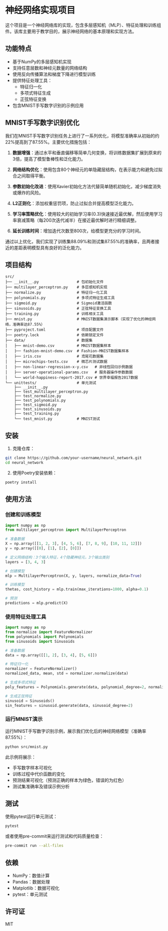 # 神经网络实现项目

这个项目是一个神经网络库的实现，包含多层感知机（MLP）、特征处理和训练组件。该库主要用于教学目的，展示神经网络的基本原理和实现方法。

## 功能特点

- 基于NumPy的多层感知机实现
- 支持任意层数和神经元数量的网络结构
- 使用反向传播算法和梯度下降进行模型训练
- 提供特征处理工具：
  - 特征归一化
  - 多项式特征生成
  - 正弦特征变换
- 包含MNIST手写数字识别的示例应用

## MNIST手写数字识别优化

我们在MNIST手写数字识别任务上进行了一系列优化，将模型准确率从初始的约22%提高到了87.55%。主要优化措施包括：

1. **数据增强**：通过水平和垂直偏移等简单几何变换，将训练数据集扩展到原来的3倍，提高了模型鲁棒性和泛化能力。

2. **网络结构优化**：使用包含80个神经元的单隐藏层结构，在表示能力和避免过拟合之间取得平衡。

3. **参数初始化改进**：使用Xavier初始化方法代替简单随机初始化，减少梯度消失或爆炸的风险。

4. **L2正则化**：添加权重惩罚项，防止过拟合并提高模型泛化能力。

5. **学习率策略优化**：使用较大的初始学习率(0.3)快速接近最优解，然后使用学习率衰减策略（每200次迭代减半）在接近最优解时进行精细调整。

6. **延长训练时间**：增加迭代次数至800次，给模型更充分的学习时间。

通过以上优化，我们实现了训练集88.09%和测试集87.55%的准确率，且两者接近的差距表明模型具有良好的泛化能力。

## 项目结构

```
src/
├── __init__.py                 # 包初始化文件
├── multilayer_perceptron.py    # 多层感知机实现
├── normalize.py                # 特征归一化工具
├── polynomials.py              # 多项式特征生成工具
├── sigmoid.py                  # Sigmoid激活函数
├── sinusoids.py                # 正弦特征变换工具
├── training.py                 # 训练相关工具
├── mnist.py                    # MNIST数据集演示脚本（实现了优化的神经网络，准确率达87.55%）
├── pyproject.toml              # 项目配置文件
├── poetry.lock                 # 依赖锁定文件
├── data/                       # 数据集
│   ├── mnist-demo.csv          # MNIST数据集样本
│   ├── fashion-mnist-demo.csv  # Fashion-MNIST数据集样本
│   ├── iris.csv                # 鸢尾花数据集
│   ├── microchips-tests.csv    # 微芯片测试数据
│   ├── non-linear-regression-x-y.csv   # 非线性回归示例数据
│   ├── server-operational-params.csv   # 服务器操作参数数据
│   └── world-happiness-report-2017.csv # 世界幸福报告2017数据
└── unittests/                  # 单元测试
    ├── __init__.py
    ├── test_multilayer_perceptron.py
    ├── test_normalize.py
    ├── test_polynomials.py
    ├── test_sigmoid.py
    ├── test_sinusoids.py
    ├── test_training.py
    └── test_mnist.py           # MNIST测试
```

## 安装

1. 克隆仓库：

```bash
git clone https://github.com/your-username/neural_network.git
cd neural_network
```

2. 使用Poetry安装依赖：

```bash
poetry install
```

## 使用方法

### 创建和训练模型

```python
import numpy as np
from multilayer_perceptron import MultilayerPerceptron

# 准备数据
X = np.array([[1, 2, 3], [4, 5, 6], [7, 8, 9], [10, 11, 12]])
y = np.array([[0], [1], [2], [0]])

# 定义网络结构：3个输入特征，4个隐藏神经元，3个输出类别
layers = [3, 4, 3]

# 创建模型
mlp = MultilayerPerceptron(X, y, layers, normalize_data=True)

# 训练模型
thetas, cost_history = mlp.train(max_iterations=1000, alpha=0.1)

# 预测
predictions = mlp.predict(X)
```

### 使用特征处理工具

```python
import numpy as np
from normalize import FeatureNormalizer
from polynomials import Polynomials
from sinusoids import Sinusoids

# 准备数据
data = np.array([[1, 2], [3, 4], [5, 6]])

# 特征归一化
normalizer = FeatureNormalizer()
normalized_data, mean, std = normalizer.normalize(data)

# 生成多项式特征
poly_features = Polynomials.generate(data, polynomial_degree=2, normalize_data=True)

# 生成正弦特征
sinusoid = Sinusoids()
sin_features = sinusoid.generate(data, sinusoid_degree=2)
```

### 运行MNIST演示

运行MNIST手写数字识别示例，展示我们优化后的神经网络模型（准确率87.55%）：

```bash
python src/mnist.py
```

此示例将展示：
- 手写数字样本可视化
- 训练过程中代价函数的变化
- 预测结果可视化（预测正确的样本为绿色，错误的为红色）
- 测试集准确率及错误示例分析

## 测试

使用pytest运行单元测试：

```bash
pytest
```

或者使用pre-commit来运行测试和代码质量检查：

```bash
pre-commit run --all-files
```

## 依赖

- NumPy：数值计算
- Pandas：数据处理
- Matplotlib：数据可视化
- pytest：单元测试

## 许可证

MIT
